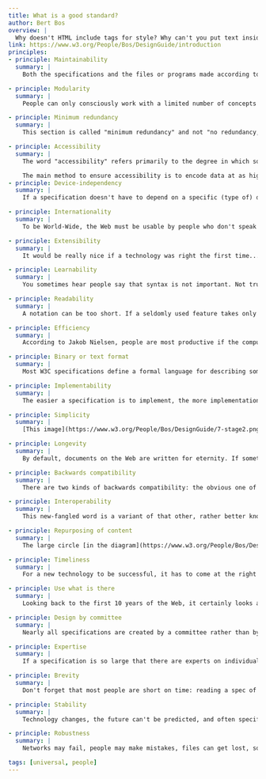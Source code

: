 ```yaml
---
title: What is a good standard?
author: Bert Bos
overview: |
  Why doesn't HTML include tags for style? Why can't you put text inside SMIL? Why doesn't CSS include commands to transform a document? Why, in short, does W3C modularize its specification and why in this particular way? This essay tries to make explicit what the developers in the various W3C working groups mean when they invoke words like efficiency, maintainability, accessibility, extensibility, learnability, simplicity, longevity, and other long words ending in -y.
link: https://www.w3.org/People/Bos/DesignGuide/introduction
principles:
- principle: Maintainability
  summary: |
    Both the specifications and the files or programs made according to them have to be maintained. There is hardly any data or service that never needs updating, moving or converting. Sometimes there is a program that can make the changes, but there always comes a time when a major change is needed and a human has to be involved.

- principle: Modularity
  summary: |
    People can only consciously work with a limited number of concepts at any time. Short-term memory, which is what you use when solving an intellectual problem, only holds six or seven items. Thus to solve a complex problem with many variables, we divide the problem into at most six chunks and build the solution with those chunks as building blocks.

- principle: Minimum redundancy
  summary: |
    This section is called "minimum redundancy" and not "no redundancy," because, as the introduction said, our technologies are used by humans, and humans can deal with redundancy, indeed have trouble when there is none. Too much redundancy is bad for the computer (or the programmer) though, because it means implementing the same thing several times.

- principle: Accessibility
  summary: |
    The word "accessibility" refers primarily to the degree in which something is accessible by people with disabilities, but in a wider sense it also measures resistance to external or temporary handicaps, such as noisy environments or bad lighting.

    The main method to ensure accessibility is to encode data at as high a level of abstraction as possible, but it is also important to hook into already existing accessibility technologies.
- principle: Device-independency
  summary: |
    If a specification doesn't have to depend on a specific (type of) device, then it probably shouldn't. Or it should be split in a dependent and an independent part. Device-independency is in many ways the same as accessibility, although for different reasons.

- principle: Internationality
  summary: |
    To be World-Wide, the Web must be usable by people who don't speak the language of its developers. In general, it makes little sense to develop a format for the exchange of information that is only usuable for one or two human languages. Thus, if a specification allows human readable text anywhere, it must allow text in any language.

- principle: Extensibility
  summary: |
    It would be really nice if a technology was right the first time... No different versions, no differences between applications, no need to upgrade. But in practice everything needs a version 2 and often a version 3 as well. So it is best to take this fact into account when designing version 1.

- principle: Learnability
  summary: |
    You sometimes hear people say that syntax is not important. Not true: syntax is one of the most important things there is. (Maybe what they really mean is that their syntax is better than yours...) They probably refer to the fact that there are multiple ways to write down the same model. That is true, but it by no means follows that all ways are equivalent. It is a philosophical debate whether a person's language determines his mental model of the world or whether the language is merely the surface structure of a deeper model that is essentially the same for everybody.

- principle: Readability
  summary: |
    A notation can be too short. If a seldomly used feature takes only one letter ("t"), then the few times you see the letter you will probably have to look it up, if you don't overlook the letter completely. It is better as a complete word ("translate").

- principle: Efficiency
  summary: |
    According to Jakob Nielsen, people are most productive if the computer's response to their click takes less than a second. People lose their concentration if a page takes longer than ten seconds to appear.

- principle: Binary or text format
  summary: |
    Most W3C specifications define a formal language for describing some type of resource: HTML describes simple text files, SVG describes vector graphics, PNG describes raster images, HTTP describes the dialog between a client and a server and URLs describe the path to a certain resource. There are exceptions, such as the several WAI guidelines, that describe meta-rules about how to design programs and specifications (a bit like this essay, in fact, but more precise...). But most people working on W3C specifications have to start with the choice: do we create a binary format or a text based one?

- principle: Implementability
  summary: |
    The easier a specification is to implement, the more implementations will be made and the more compatible they will be. Easy implementation also means that implementers have time to be creative and come up with novel ways to use the technology. Implementations will be cheaper; in fact they can be virtually free if they can be made by individuals in their spare time. Fixing bugs is among the most expensive operations known to developers, especially if there are people that, unwittingly, have come to rely on them. Avoiding bugs is thus of the foremost importance.

- principle: Simplicity
  summary: |
    [This image](https://www.w3.org/People/Bos/DesignGuide/7-stage2.png), which is based on one by Donald Norman, shows seven stages a person has to go through to complete an activity. If we start at the top with the person's goals, then from those goals he forms a set of intentions to change certain things in the world. He translates the intentions into a sequence of actions and executes them. He subsequently perceives the new state of the world, interprets what he sees, and compares it against what he intended to change. He may have to do another cycle if his goals were not met.

- principle: Longevity
  summary: |
    By default, documents on the Web are written for eternity. If something is worth writing it is worth keeping. You never know when something stops being useful or who depends on it. As a consequence you should never break links. That part is well known.

- principle: Backwards compatibility
  summary: |
    There are two kinds of backwards compatibility: the obvious one of a version of a specification with previous versions of the same, and another one of new technologies with earlier ones.

- principle: Interoperability
  summary: |
    This new-fangled word is a variant of that other, rather better known new-fangled word, compatibility, and it means simply that something (a document, a program) written according to our specifications should work identically across different applications and different computers. "Identically" of course has to be qualified: you cannot display a document exactly the same on the screen of a handheld organizer as on a 19 inch color screen. But you can get the same experience and the same information from that document.

- principle: Repurposing of content
  summary: |
    The large circle [in the diagram](https://www.w3.org/People/Bos/DesignGuide/communication.png) represents human communication with the Web as an intermediary: somebody has an idea (at the top); he represents it in a machine-readable way and enters it into the Web (the red part); the Web transports it and displays it to somebody; that somebody interprets what he sees (at the bottom) and may in turn become the originator of new ideas.

- principle: Timeliness
  summary: |
    For a new technology to be successful, it has to come at the right time. Waiting too long before developing an essential module means that ad-hoc solutions will be deployed, which causes backwards-compatibility problems and high costs for the people who have to convert things to the new standards once they arive. Developing something too early may mean that it will be forgotten by the time it is needed, or worse, that it can't be used, because the intermediate steps have turned out to be different than what was expected.

- principle: Use what is there
  summary: |
    Looking back to the first 10 years of the Web, it certainly looks as if there has been a revolution. The Web now runs on HTML, HTTP and URLs, none of which existed before the '90s. But it isn't just because of the quality of these new formats and protocols that the Web took off. In fact, the original HTTP was a worse protocol than, e.g., Gopher or FTP in its capabilities, and HTML back then also wasn't quite what it is now: no embedded images, no tables, no colors...

- principle: Design by committee
  summary: |
    Nearly all specifications are created by a committee rather than by a single individual. The working groups of W3C typically consist of some 10 to 20 people, who work together on a new technology for a year or longer.

- principle: Expertise
  summary: |
    If a specification is so large that there are experts on individual parts of it, but nobody wants to be called an expert on the whole, then the specification is definitely too large. Splitting it into two parts and setting up a working group for each part will almost certainly make for a better result in the end.

- principle: Brevity
  summary: |
    Don't forget that most people are short on time: reading a spec of 50 pages is just about possible, although 15 would have been better, but who is going to read 385 pages? The typical programmer will read the first 20 pages, look at a few more examples, and then start programming right away.

- principle: Stability
  summary: |
    Technology changes, the future can't be predicted, and often specification writers will have to publish something that they expect to change in the future, simply because there is an urgent need for a standard. Hopefully they will have gotten the extensibility right…

- principle: Robustness
  summary: |
    Networks may fail, people may make mistakes, files can get lost, software may have bugs, the new version may not be as backwards-compatible as you thought... and exactly when you desperately need certain information, you cannot get it, or it arrives damaged.

tags: [universal, people]
---
```

